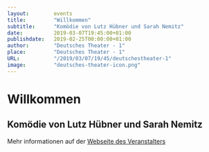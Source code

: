```yaml
---
layout:        events
title:         "Willkommen"
subtitle:      "Komödie von Lutz Hübner und Sarah Nemitz"
date:          2019-03-07T19:45:00+01:00
publishdate:   2019-02-25T00:00:00+01:00
author:        "Deutsches Theater - 1"
place:         "Deutsches Theater - 1"
URL:           "/2019/03/07/19/45/deutschestheater-1"
image:         "deutsches-theater-icon.png"
---
```


Willkommen
===========

Komödie von Lutz Hübner und Sarah Nemitz
-----------



Mehr informationen auf der [Webseite des Veranstalters](https://www.dt-goettingen.de/stueck/willkommen/)
